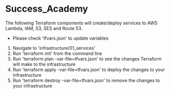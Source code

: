 # Success_Academy

The following Terraform components will create/deploy services to AWS Lambda, IAM, S3, SES and Route 53.

- Please check 'tfvars.json' to update variables

1. Navigate to 'infrastructure/01_services'
2. Run 'terraform init' from the command line
3. Run 'terraform plan -var-file=tfvars.json' to see the changes Terraform will make to the infrastructure
4. Run 'terraform apply -var-file=tfvars.json' to deploy the changes to your infrastructure
5. Run 'terraform destroy -var-file=tfvars.json' to remove the changes to your infrastructure
